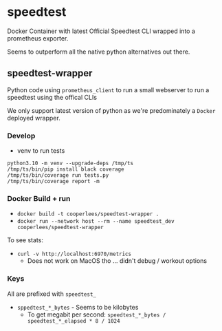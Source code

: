 # speedtest

Docker Container with latest Official Speedtest CLI wrapped into a prometheus exporter.

Seems to outperform all the native python alternatives out there.

## speedtest-wrapper

Python code using `prometheus_client` to run a small webserver to run a speedtest using the offical CLIs

We only support latest version of python as we're predominately a `Docker` deployed wrapper.

### Develop

- venv to run tests

```console
python3.10 -m venv --upgrade-deps /tmp/ts
/tmp/ts/bin/pip install black coverage
/tmp/ts/bin/coverage run tests.py
/tmp/ts/bin/coverage report -m
```

### Docker Build + run

- `docker build -t cooperlees/speedtest-wrapper .`
- `docker run --network host --rm --name speedtest_dev cooperlees/speedtest-wrapper`

To see stats:

- `curl -v http://localhost:6970/metrics`
  - Does not work on MacOS tho ... didn't debug / workout options

### Keys

All are prefixed with `speedtest_`

- `sppedtest_*_bytes` - Seems to be kilobytes
  - To get megabit per second: `speedtest_*_bytes / speedtest_*_elapsed * 8 / 1024`
